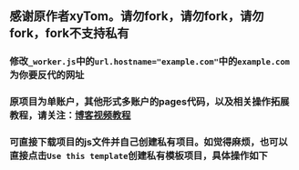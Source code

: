 ## 感谢原作者xyTom。请勿fork，请勿fork，请勿fork，fork不支持私有

### 修改`_worker.js`中的`url.hostname="example.com"`中的`example.com`为你要反代的网址

### 原项目为单账户，其他形式多账户的pages代码，以及相关操作拓展教程，请关注：[博客视频教程](https://ygkkk.blogspot.com/2022/05/heroku-cloudflare-workers-pages.html)

### 可直接下载项目的js文件并自己创建私有项目。如觉得麻烦，也可以直接点击`Use this template`创建私有模板项目，具体操作如下
